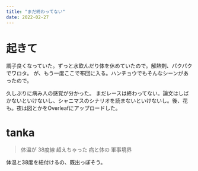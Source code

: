 ```yaml
---
title: "まだ終わってない"
date: 2022-02-27
---
```


# 起きて
調子良くなっていた。ずっと水飲んだり体を休めていたので。解熱剤、パクパクでワロタ。
が、もう一度ここで布団に入る。ハンチョウでもそんなシーンがあったので。

久しぶりに病み人の感覚が分かった。
まだレースは終わってない。論文はしばかないといけないし、シャニマスのシナリオを読まないといけないし。後、花も。夜は図とかをOverleafにアップロードした。

# tanka

> 体温が 38度線 超えちゃった 病と体の 軍事境界

体温と38度を紐付けるの、既出っぽそう。